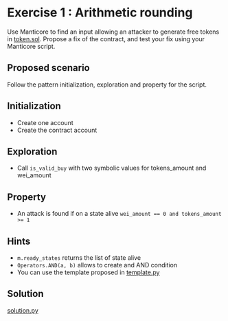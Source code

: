 # Exercise 1 : Arithmetic rounding

Use Manticore to find an input allowing an attacker to generate free tokens in [token.sol](https://github.com/crytic/building-secure-contracts/tree/master/program-analysis/manticore/exercises/exercise1/token.sol).
Propose a fix of the contract, and test your fix using your Manticore script.

## Proposed scenario

Follow the pattern initialization, exploration and property for the script.

## Initialization

- Create one account
- Create the contract account

## Exploration

- Call `is_valid_buy` with two symbolic values for tokens_amount and wei_amount

## Property

- An attack is found if on a state alive `wei_amount == 0 and tokens_amount >= 1`

## Hints

- `m.ready_states` returns the list of state alive
- `Operators.AND(a, b)` allows to create and AND condition
- You can use the template proposed in [template.py](https://github.com/crytic/building-secure-contracts/tree/master/program-analysis/manticore/exercises/exercise1/template.py)

## Solution

[solution.py](https://github.com/crytic/building-secure-contracts/tree/master/program-analysis/manticore/exercises/exercise1/solution.py)
